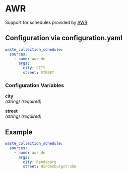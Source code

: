 # AWR

Support for schedules provided by [AWR](https://www.awr.de)

## Configuration via configuration.yaml

```yaml
waste_collection_schedule:
  sources:
    - name: awr_de
      args:
        city: CITY
        street: STREET
```
### Configuration Variables

**city**<br>
*(string) (required)*

**street**<br>
*(string) (required)*

## Example

```yaml
waste_collection_schedule:
  sources:
    - name: awr_de
      args:
        city: Rendsburg
        street: Hindenburgstraße
```
